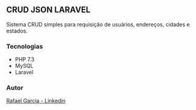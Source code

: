 ## CRUD JSON LARAVEL

Sistema CRUD simples para requisição de usuários, endereços, cidades e estados.

### Tecnologias

*  PHP 7.3
*  MySQL
*  Laravel

### Autor

[Rafael Garcia - Linkedin](https://www.linkedin.com/in/kaaiseer/)
